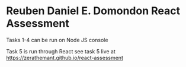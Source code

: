 # Reuben Daniel E. Domondon React Assessment

Tasks 1-4 can be run on Node JS console

Task 5 is run through React
see task 5 live at https://zerathemant.github.io/react-assessment

